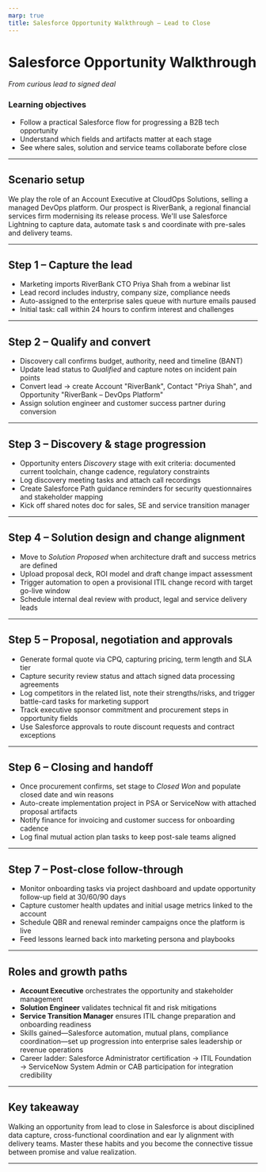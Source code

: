 ```yaml
---
marp: true
title: Salesforce Opportunity Walkthrough – Lead to Close
---
```


# Salesforce Opportunity Walkthrough
*From curious lead to signed deal*

### Learning objectives
- Follow a practical Salesforce flow for progressing a B2B tech opportunity
- Understand which fields and artifacts matter at each stage
- See where sales, solution and service teams collaborate before close

---

## Scenario setup

We play the role of an Account Executive at CloudOps Solutions, selling a managed DevOps platform. Our prospect is RiverBank, a
 regional financial services firm modernising its release process. We'll use Salesforce Lightning to capture data, automate task
s and coordinate with pre-sales and delivery teams.

---

## Step 1 – Capture the lead

- Marketing imports RiverBank CTO Priya Shah from a webinar list
- Lead record includes industry, company size, compliance needs
- Auto-assigned to the enterprise sales queue with nurture emails paused
- Initial task: call within 24 hours to confirm interest and challenges

---

## Step 2 – Qualify and convert

- Discovery call confirms budget, authority, need and timeline (BANT)
- Update lead status to *Qualified* and capture notes on incident pain points
- Convert lead → create Account "RiverBank", Contact "Priya Shah", and Opportunity "RiverBank – DevOps Platform"
- Assign solution engineer and customer success partner during conversion

---

## Step 3 – Discovery & stage progression

- Opportunity enters *Discovery* stage with exit criteria: documented current toolchain, change cadence, regulatory constraints
- Log discovery meeting tasks and attach call recordings
- Create Salesforce Path guidance reminders for security questionnaires and stakeholder mapping
- Kick off shared notes doc for sales, SE and service transition manager

---

## Step 4 – Solution design and change alignment

- Move to *Solution Proposed* when architecture draft and success metrics are defined
- Upload proposal deck, ROI model and draft change impact assessment
- Trigger automation to open a provisional ITIL change record with target go-live window
- Schedule internal deal review with product, legal and service delivery leads

---

## Step 5 – Proposal, negotiation and approvals

- Generate formal quote via CPQ, capturing pricing, term length and SLA tier
- Capture security review status and attach signed data processing agreements
- Log competitors in the related list, note their strengths/risks, and trigger battle-card tasks for marketing support
- Track executive sponsor commitment and procurement steps in opportunity fields
- Use Salesforce approvals to route discount requests and contract exceptions

---

## Step 6 – Closing and handoff

- Once procurement confirms, set stage to *Closed Won* and populate closed date and win reasons
- Auto-create implementation project in PSA or ServiceNow with attached proposal artifacts
- Notify finance for invoicing and customer success for onboarding cadence
- Log final mutual action plan tasks to keep post-sale teams aligned

---

## Step 7 – Post-close follow-through

- Monitor onboarding tasks via project dashboard and update opportunity follow-up field at 30/60/90 days
- Capture customer health updates and initial usage metrics linked to the account
- Schedule QBR and renewal reminder campaigns once the platform is live
- Feed lessons learned back into marketing persona and playbooks

---

## Roles and growth paths

- **Account Executive** orchestrates the opportunity and stakeholder management
- **Solution Engineer** validates technical fit and risk mitigations
- **Service Transition Manager** ensures ITIL change preparation and onboarding readiness
- Skills gained—Salesforce automation, mutual plans, compliance coordination—set up progression into enterprise sales leadership
or revenue operations
- Career ladder: Salesforce Administrator certification → ITIL Foundation → ServiceNow System Admin or CAB participation for integration credibility

---

## Key takeaway

Walking an opportunity from lead to close in Salesforce is about disciplined data capture, cross-functional coordination and ear
ly alignment with delivery teams. Master these habits and you become the connective tissue between promise and value realization.

---
